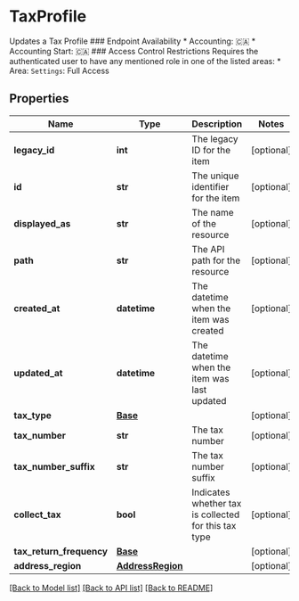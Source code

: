 # TaxProfile

Updates a Tax Profile  ### Endpoint Availability  * Accounting: 🇨🇦 * Accounting Start: 🇨🇦  ### Access Control Restrictions  Requires the authenticated user to have any mentioned role in one of the listed areas: * Area: `Settings`: Full Access
## Properties
Name | Type | Description | Notes
------------ | ------------- | ------------- | -------------
**legacy_id** | **int** | The legacy ID for the item | [optional] 
**id** | **str** | The unique identifier for the item | [optional] 
**displayed_as** | **str** | The name of the resource | [optional] 
**path** | **str** | The API path for the resource | [optional] 
**created_at** | **datetime** | The datetime when the item was created | [optional] 
**updated_at** | **datetime** | The datetime when the item was last updated | [optional] 
**tax_type** | [**Base**](Base.md) |  | [optional] 
**tax_number** | **str** | The tax number | [optional] 
**tax_number_suffix** | **str** | The tax number suffix | [optional] 
**collect_tax** | **bool** | Indicates whether tax is collected for this tax type | [optional] 
**tax_return_frequency** | [**Base**](Base.md) |  | [optional] 
**address_region** | [**AddressRegion**](AddressRegion.md) |  | [optional] 

[[Back to Model list]](../README.md#documentation-for-models) [[Back to API list]](../README.md#documentation-for-api-endpoints) [[Back to README]](../README.md)


